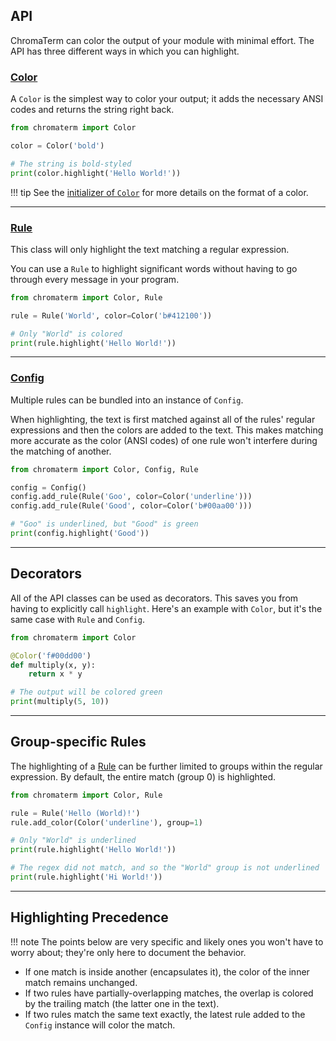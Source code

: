 ## API

ChromaTerm can color the output of your module with minimal effort. The API
has three different ways in which you can highlight.

### [Color](../color)

A `Color` is the simplest way to color your output; it adds the necessary ANSI
codes and returns the string right back.

```python
from chromaterm import Color

color = Color('bold')

# The string is bold-styled
print(color.highlight('Hello World!'))
```

!!! tip
    See the [initializer of `Color`](../color/#chromaterm.Color.__init__) for
    more details on the format of a color.

---


### [Rule](../rule)

This class will only highlight the text matching a regular expression.

You can use a `Rule` to highlight significant words without having to go through
every message in your program.

```python
from chromaterm import Color, Rule

rule = Rule('World', color=Color('b#412100'))

# Only "World" is colored
print(rule.highlight('Hello World!'))
```

---

### [Config](../config)

Multiple rules can be bundled into an instance of `Config`.

When highlighting, the text is first matched against all of the rules' regular
expressions and then the colors are added to the text. This makes matching more
accurate as the color (ANSI codes) of one rule won't interfere during the
matching of another.

```python
from chromaterm import Color, Config, Rule

config = Config()
config.add_rule(Rule('Goo', color=Color('underline')))
config.add_rule(Rule('Good', color=Color('b#00aa00')))

# "Goo" is underlined, but "Good" is green
print(config.highlight('Good'))
```

---

## Decorators

All of the API classes can be used as decorators. This saves you from having to
explicitly call `highlight`. Here's an example with `Color`, but it's the same
case with `Rule` and `Config`.

```python
from chromaterm import Color

@Color('f#00dd00')
def multiply(x, y):
    return x * y

# The output will be colored green
print(multiply(5, 10))
```

---

## Group-specific Rules

The highlighting of a [Rule](../rule) can be further limited to groups within
the regular expression. By default, the entire match (group 0) is highlighted.

```python
from chromaterm import Color, Rule

rule = Rule('Hello (World)!')
rule.add_color(Color('underline'), group=1)

# Only "World" is underlined
print(rule.highlight('Hello World!'))

# The regex did not match, and so the "World" group is not underlined
print(rule.highlight('Hi World!'))
```

---

## Highlighting Precedence

!!! note
    The points below are very specific and likely ones you won't have to worry
    about; they're only here to document the behavior.

* If one match is inside another (encapsulates it), the color of the inner match
  remains unchanged.
* If two rules have partially-overlapping matches, the overlap is colored by the
  trailing match (the latter one in the text).
* If two rules match the same text exactly, the latest rule added to the `Config`
  instance will color the match.
